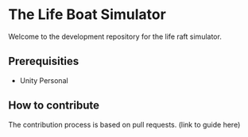 # The Life Boat Simulator
Welcome to the development repository for the life raft simulator.

## Prerequisities

* Unity Personal

## How to contribute

The contribution process is based on pull requests. (link to guide here)

